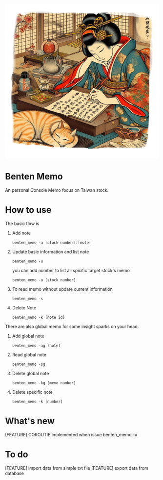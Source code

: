 ![benten and neko](https://github.com/sotw/benten_memo/blob/main/001small.png?raw=true)

# Benten Memo

An personal Console Memo focus on Taiwan stock.

# How to use

The basic flow is 

1. Add note 
   
   ```
   benten_memo -a [stock number]:[note]
   ```

2. Update basic information and list note
   
   ```
   benten_memo -u
   ```
   
   you can add number to list all spicific target stock's memo
   
   ```
   benten_memo -u [stock number]
   ```

3. To read memo without update current information
   
   ```
   benten_memo -s
   ```

4. Delete Note
   
   ```
   benten_memo -k [note id]
   ```

There are also global memo for some insight sparks on your head.

1. Add global note
   
   ```
   benten_memo -ag [note]
   ```

2. Read global note
   
   ```
   benten_memo -sg
   ```

3. Delete global note
   
   ```
   benten_memo -kg [memo number]
   ```

4. Delete specific note
   
   ```
   benten_memo -k [number]
   ```

# What's new

[FEATURE] COROUTIE implemented when issue benten_memo -u

# To do

[FEATURE] import data from simple txt file
[FEATURE] export data from database
